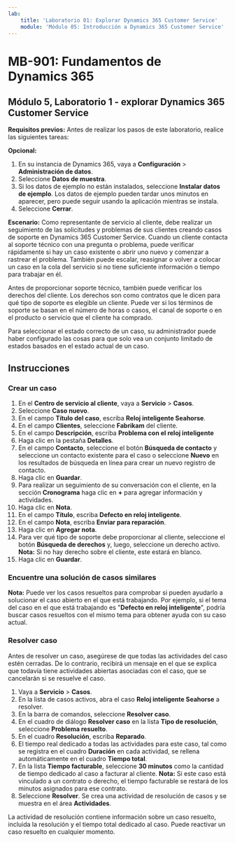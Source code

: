 ```yaml
---
lab:
    title: 'Laboratorio 01: Explorar Dynamics 365 Customer Service'
    module: 'Módulo 05: Introducción a Dynamics 365 Customer Service'
---
```


# MB-901: Fundamentos de Dynamics 365 
## Módulo 5, Laboratorio 1 - explorar Dynamics 365 Customer Service 

**Requisitos previos:** Antes de realizar los pasos de este laboratorio, realice las siguientes tareas: 

**Opcional:**
1. En su instancia de Dynamics 365, vaya a **Configuración** > **Administración de datos**. 
1. Seleccione **Datos de muestra**. 
1. Si los datos de ejemplo no están instalados, seleccione **Instalar datos de ejemplo**. Los datos de ejemplo pueden tardar unos minutos en aparecer, pero puede seguir usando la aplicación mientras se instala. 
1. Seleccione **Cerrar**. 

**Escenario:**
Como representante de servicio al cliente, debe realizar un seguimiento de las solicitudes y problemas de sus clientes creando casos de soporte en Dynamics 365 Customer Service. Cuando un cliente contacta al soporte técnico con una pregunta o problema, puede verificar rápidamente si hay un caso existente o abrir uno nuevo y comenzar a rastrear el problema. También puede escalar, reasignar o volver a colocar un caso en la cola del servicio si no tiene suficiente información o tiempo para trabajar en él.

Antes de proporcionar soporte técnico, también puede verificar los derechos del cliente. Los derechos son como contratos que le dicen para qué tipo de soporte es elegible un cliente. Puede ver si los términos de soporte se basan en el número de horas o casos, el canal de soporte o en el producto o servicio que el cliente ha comprado.

Para seleccionar el estado correcto de un caso, su administrador puede haber configurado las cosas para que solo vea un conjunto limitado de estados basados en el estado actual de un caso.

## Instrucciones

### Crear un caso

1. En el **Centro de servicio al cliente**, vaya a **Servicio** > **Casos**.
1. Seleccione **Caso nuevo**.
1. En el campo **Título del caso**, escriba **Reloj inteligente Seahorse**.
1. En el campo **Clientes**, seleccione **Fabrikam** del cliente. 
1. En el campo **Descripción**, escriba **Problema con el reloj inteligente**
1. Haga clic en la pestaña **Detalles**.
1. En el campo **Contacto**, seleccione el botón **Búsqueda de contacto** y seleccione un contacto existente para el caso o seleccione **Nuevo** en los resultados de búsqueda en línea para crear un nuevo registro de contacto.
1. Haga clic en **Guardar**.
1. Para realizar un seguimiento de su conversación con el cliente, en la sección **Cronograma** haga clic en **+** para agregar información y actividades.
1. Haga clic en **Nota**.
1. En el campo **Título**, escriba **Defecto en reloj inteligente**.
1. En el campo **Nota**, escriba **Enviar para reparación**.
1. Haga clic en **Agregar nota**. 
14.	Para ver qué tipo de soporte debe proporcionar al cliente, seleccione el botón **Búsqueda de derechos** y, luego, seleccione un derecho activo.
 **Nota:** Si no hay derecho sobre el cliente, este estará en blanco.
1. Haga clic en **Guardar**.

### Encuentre una solución de casos similares

**Nota:** Puede ver los casos resueltos para comprobar si pueden ayudarlo a solucionar el caso abierto en el que está trabajando. Por ejemplo, si el tema del caso en el que está trabajando es "**Defecto en reloj inteligente**", podría buscar casos resueltos con el mismo tema para obtener ayuda con su caso actual.

### Resolver caso

Antes de resolver un caso, asegúrese de que todas las actividades del caso estén cerradas. De lo contrario, recibirá un mensaje en el que se explica que todavía tiene actividades abiertas asociadas con el caso, que se cancelarán si se resuelve el caso.

1. Vaya a **Servicio** > **Casos**.
1. En la lista de casos activos, abra el caso **Reloj inteligente Seahorse** a resolver.
1. En la barra de comandos, seleccione **Resolver caso**.
1. En el cuadro de diálogo **Resolver caso** en la lista **Tipo de resolución**, seleccione **Problema resuelto**.
1. En el cuadro **Resolución**, escriba **Reparado**.
1. El tiempo real dedicado a todas las actividades para este caso, tal como se registra en el cuadro **Duración** en cada actividad, se rellena automáticamente en el cuadro **Tiempo total**.
1. En la lista **Tiempo facturable**, seleccione **30 minutos** como la cantidad de tiempo dedicado al caso a facturar al cliente.
 **Nota:** Si este caso está vinculado a un contrato o derecho, el tiempo facturable se restará de los minutos asignados para ese contrato.
1. Seleccione **Resolver**. Se crea una actividad de resolución de casos y se muestra en el área **Actividades**. 

La actividad de resolución contiene información sobre un caso resuelto, incluida la resolución y el tiempo total dedicado al caso. Puede reactivar un caso resuelto en cualquier momento.
